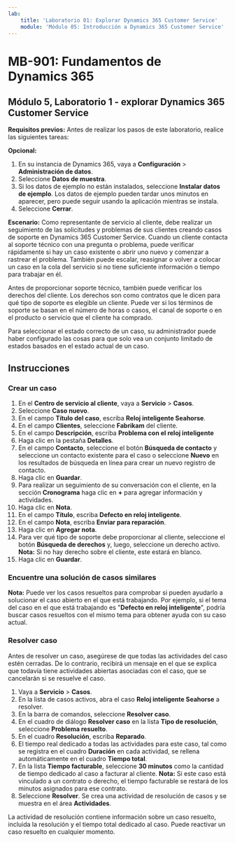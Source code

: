 ```yaml
---
lab:
    title: 'Laboratorio 01: Explorar Dynamics 365 Customer Service'
    module: 'Módulo 05: Introducción a Dynamics 365 Customer Service'
---
```


# MB-901: Fundamentos de Dynamics 365 
## Módulo 5, Laboratorio 1 - explorar Dynamics 365 Customer Service 

**Requisitos previos:** Antes de realizar los pasos de este laboratorio, realice las siguientes tareas: 

**Opcional:**
1. En su instancia de Dynamics 365, vaya a **Configuración** > **Administración de datos**. 
1. Seleccione **Datos de muestra**. 
1. Si los datos de ejemplo no están instalados, seleccione **Instalar datos de ejemplo**. Los datos de ejemplo pueden tardar unos minutos en aparecer, pero puede seguir usando la aplicación mientras se instala. 
1. Seleccione **Cerrar**. 

**Escenario:**
Como representante de servicio al cliente, debe realizar un seguimiento de las solicitudes y problemas de sus clientes creando casos de soporte en Dynamics 365 Customer Service. Cuando un cliente contacta al soporte técnico con una pregunta o problema, puede verificar rápidamente si hay un caso existente o abrir uno nuevo y comenzar a rastrear el problema. También puede escalar, reasignar o volver a colocar un caso en la cola del servicio si no tiene suficiente información o tiempo para trabajar en él.

Antes de proporcionar soporte técnico, también puede verificar los derechos del cliente. Los derechos son como contratos que le dicen para qué tipo de soporte es elegible un cliente. Puede ver si los términos de soporte se basan en el número de horas o casos, el canal de soporte o en el producto o servicio que el cliente ha comprado.

Para seleccionar el estado correcto de un caso, su administrador puede haber configurado las cosas para que solo vea un conjunto limitado de estados basados en el estado actual de un caso.

## Instrucciones

### Crear un caso

1. En el **Centro de servicio al cliente**, vaya a **Servicio** > **Casos**.
1. Seleccione **Caso nuevo**.
1. En el campo **Título del caso**, escriba **Reloj inteligente Seahorse**.
1. En el campo **Clientes**, seleccione **Fabrikam** del cliente. 
1. En el campo **Descripción**, escriba **Problema con el reloj inteligente**
1. Haga clic en la pestaña **Detalles**.
1. En el campo **Contacto**, seleccione el botón **Búsqueda de contacto** y seleccione un contacto existente para el caso o seleccione **Nuevo** en los resultados de búsqueda en línea para crear un nuevo registro de contacto.
1. Haga clic en **Guardar**.
1. Para realizar un seguimiento de su conversación con el cliente, en la sección **Cronograma** haga clic en **+** para agregar información y actividades.
1. Haga clic en **Nota**.
1. En el campo **Título**, escriba **Defecto en reloj inteligente**.
1. En el campo **Nota**, escriba **Enviar para reparación**.
1. Haga clic en **Agregar nota**. 
14.	Para ver qué tipo de soporte debe proporcionar al cliente, seleccione el botón **Búsqueda de derechos** y, luego, seleccione un derecho activo.
 **Nota:** Si no hay derecho sobre el cliente, este estará en blanco.
1. Haga clic en **Guardar**.

### Encuentre una solución de casos similares

**Nota:** Puede ver los casos resueltos para comprobar si pueden ayudarlo a solucionar el caso abierto en el que está trabajando. Por ejemplo, si el tema del caso en el que está trabajando es "**Defecto en reloj inteligente**", podría buscar casos resueltos con el mismo tema para obtener ayuda con su caso actual.

### Resolver caso

Antes de resolver un caso, asegúrese de que todas las actividades del caso estén cerradas. De lo contrario, recibirá un mensaje en el que se explica que todavía tiene actividades abiertas asociadas con el caso, que se cancelarán si se resuelve el caso.

1. Vaya a **Servicio** > **Casos**.
1. En la lista de casos activos, abra el caso **Reloj inteligente Seahorse** a resolver.
1. En la barra de comandos, seleccione **Resolver caso**.
1. En el cuadro de diálogo **Resolver caso** en la lista **Tipo de resolución**, seleccione **Problema resuelto**.
1. En el cuadro **Resolución**, escriba **Reparado**.
1. El tiempo real dedicado a todas las actividades para este caso, tal como se registra en el cuadro **Duración** en cada actividad, se rellena automáticamente en el cuadro **Tiempo total**.
1. En la lista **Tiempo facturable**, seleccione **30 minutos** como la cantidad de tiempo dedicado al caso a facturar al cliente.
 **Nota:** Si este caso está vinculado a un contrato o derecho, el tiempo facturable se restará de los minutos asignados para ese contrato.
1. Seleccione **Resolver**. Se crea una actividad de resolución de casos y se muestra en el área **Actividades**. 

La actividad de resolución contiene información sobre un caso resuelto, incluida la resolución y el tiempo total dedicado al caso. Puede reactivar un caso resuelto en cualquier momento.
